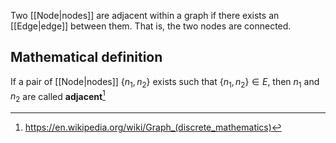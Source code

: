 Two [[Node|nodes]] are adjacent within a graph if there exists an [[Edge|edge]] between them. That is, the two nodes are connected.
## Mathematical definition
If a pair of [[Node|nodes]] $\{n_{1},n_{2}\}$ exists such that $\{n_{1},n_{2}\} \in E$, then $n_{1}$ and $n_{2}$ are called **adjacent**[^1]

[^1]: https://en.wikipedia.org/wiki/Graph_(discrete_mathematics)